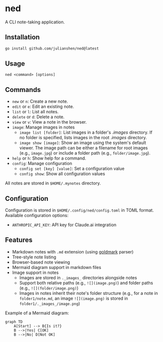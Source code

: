 # ned

A CLI note-taking application.

## Installation

```bash
go install github.com/julianshen/ned@latest
```

## Usage

```
ned <command> [options]
```

## Commands

- `new` or `n`: Create a new note.
- `edit` or `e`: Edit an existing note.
- `list` or `l`: List all notes.
- `delete` or `d`: Delete a note.
- `view` or `v`: View a note in the browser.
- `image`: Manage images in notes
  - `image list [folder]`: List images in a folder's ._images_ directory. If no folder is specified, lists images in the root ._images_ directory.
  - `image show [image]`: Show an image using the system's default viewer. The image path can be either a filename for root images (e.g., `image.jpg`) or include a folder path (e.g., `folder/image.jpg`).
- `help` or `h`: Show help for a command.
- `config`: Manage configuration
  - `config set [key] [value]`: Set a configuration value
  - `config show`: Show all configuration values

All notes are stored in `$HOME/.mynotes` directory.

## Configuration

Configuration is stored in `$HOME/.config/ned/config.toml` in TOML format. Available configuration options:

- `ANTHROPIC_API_KEY`: API key for Claude.ai integration

## Features

- Markdown notes with `.md` extension (using [goldmark](https://github.com/yuin/goldmark) parser)
- Tree-style note listing
- Browser-based note viewing
- Mermaid diagram support in markdown files
- Image support in notes
  - Images are stored in `._images_` directories alongside notes
  - Support both relative paths (e.g., `![](image.png)`) and folder paths (e.g., `![](folder/image.png)`)
  - Images in notes inherit their note's folder structure (e.g., for a note in `folder1/note.md`, an image `![](image.png)` is stored in `folder1/._images_/image.png`)

Example of a Mermaid diagram:
```mermaid
graph TD
    A[Start] --> B{Is it?}
    B -->|Yes| C[OK]
    B -->|No| D[Not OK]
```
